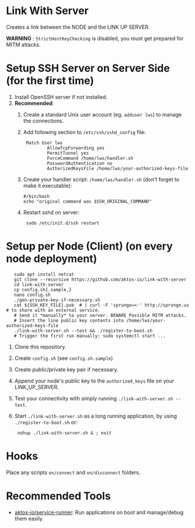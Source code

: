 # Link With Server

Creates a link between the NODE and the LINK UP SERVER.

**WARNING** : `StrictHostKeyChecking` is disabled, you must get prepared for MITM attacks.


# Setup SSH Server on Server Side (for the first time)

1. Install OpenSSH server if not installed.
2. **Recommended**:
    1. Create a standard Unix user account (eg. `adduser lws`) to manage the connections.
    2. Add following section to `/etc/ssh/sshd_config` file:
        
            Match User lws
                    AllowTcpForwarding yes
                    PermitTunnel yes
                    ForceCommand /home/lws/handler.sh  
                    PasswordAuthentication no
                    AuthorizedKeysFile /home/lws/your-authorized-keys-file
                    
    3. Create your handler script: `/home/lws/handler.sh` (don't forget to make it executable):

           #/bin/bash
           echo "original command was $SSH_ORIGINAL_COMMAND"

    3. Restart sshd on server:

            sudo /etc/init.d/ssh restart


# Setup per Node (Client) (on every node deployment)

       sudo apt install netcat
       git clone --recursive https://github.com/aktos-io/link-with-server
       cd link-with-server
       cp config.sh{.sample,}
       nano config.sh
       ./gen-private-key-if-necessary.sh 
       cat ${SSH_KEY_FILE}.pub  # | curl -F 'sprunge=<-' http://sprunge.us # to share with an external service.
       # Send it *manually* to your server. BEWARE Possible MITM attacks. 
       # Insert the line public key contents into /home/lws/your-authorized-keys-file 
       ./link-with-server.sh --test && ./register-to-boot.sh
       # Trigger the first run manually: sudo systemctl start ...


1. Clone this repository. 
2. Create `config.sh` (see `config.sh.sample`)
3. Create public/private key pair if necessary.
4. Append your node's public key to the `authorized_keys` file on your LINK_UP_SERVER. 
5. Test your connectivity with simply running `./link-with-server.sh --test`.
6. Start `./link-with-server.sh` as a long running application, by using `./register-to-boot.sh` or: 

        nohup ./link-with-server.sh & ; exit 

# Hooks

Place any scripts `on/connect` and `on/disconnect` folders.

# Recommended Tools

* [aktos-io/service-runner](https://github.com/aktos-io/service-runner): Run applications on boot and manage/debug them easily.
